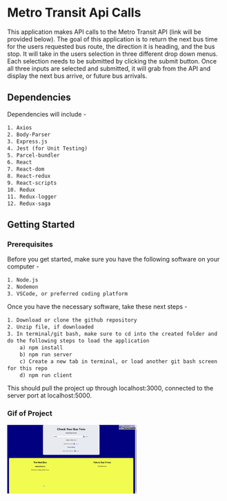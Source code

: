 # Metro Transit Api Calls

This application makes API calls to the Metro Transit API (link will be provided below). The goal of this application is to return the next bus time for the users requested bus route, the direction it is heading, and the bus stop. It will take in the users selection in three different drop down menus. Each selection needs to be submitted by clicking the submit button. Once all three inputs are selected and submitted, it will grab from the API and display the next bus arrive, or future bus arrivals.

## Dependencies

Dependencies will include -

```
1. Axios
2. Body-Parser
3. Express.js
4. Jest (for Unit Testing)
5. Parcel-bundler
6. React
7. React-dom
8. React-redux
9. React-scripts
10. Redux
11. Redux-logger
12. Redux-saga

```


## Getting Started

### Prerequisites

Before you get started, make sure you have the following software on your computer -

```
1. Node.js
2. Nodemon
3. VSCode, or preferred coding platform

```

Once you have the necessary software, take these next steps -

```
1. Download or clone the github repository
2. Unzip file, if downloaded
3. In terminal/git bash, make sure to cd into the created folder and do the following steps to load the application
	a) npm install
	b) npm run server
	c) Create a new tab in terminal, or load another git bash screen for this repo
	d) npm run client

```

This should pull the project up through localhost:3000, connected to the server port at localhost:5000.


### Gif of Project

<img src="./public/checkbus.gif" width="300px" />
